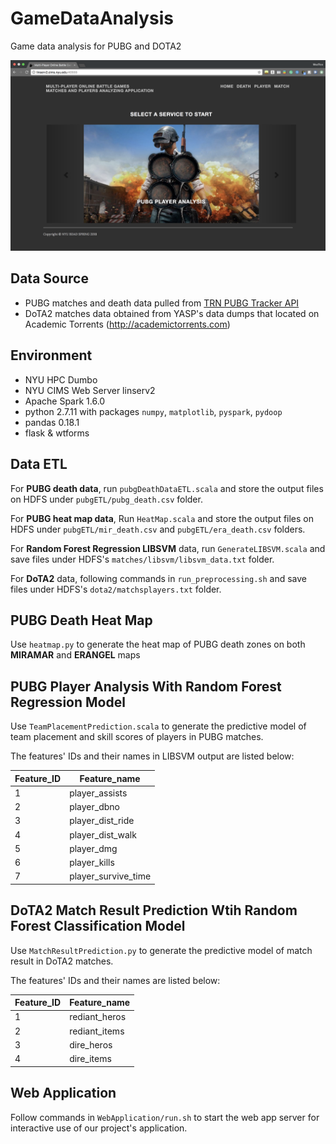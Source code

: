 # GameDataAnalysis

Game data analysis for PUBG and DOTA2

![UI Rendering](https://github.com/BDAD-18spring/GameDataAnalysis/blob/master/WebApplicationScreenshots/1_index.png)

## Data Source

- PUBG matches and death data pulled from [TRN PUBG Tracker API](https://pubgtracker.com/site-api)
- DoTA2 matches data obtained from YASP's data dumps that located on Academic Torrents (http://academictorrents.com)

## Environment

- NYU HPC Dumbo
- NYU CIMS Web Server linserv2
- Apache Spark 1.6.0
- python 2.7.11 with packages `numpy`, `matplotlib`, `pyspark`, `pydoop`
- pandas 0.18.1
- flask & wtforms

## Data ETL

For **PUBG death data**, run `pubgDeathDataETL.scala` and store the output files on HDFS under `pubgETL/pubg_death.csv` folder. 

For **PUBG heat map data**, Run `HeatMap.scala` and store the output files on HDFS under `pubgETL/mir_death.csv` and `pubgETL/era_death.csv` folders. 

For **Random Forest Regression LIBSVM** data, run `GenerateLIBSVM.scala` and save files under HDFS's `matches/libsvm/libsvm_data.txt` folder.

For **DoTA2** data, following commands in `run_preprocessing.sh` and save files under HDFS's `dota2/matchsplayers.txt` folder.

## PUBG Death Heat Map

Use `heatmap.py` to generate the heat map of PUBG death zones on both **MIRAMAR** and **ERANGEL** maps

## PUBG Player Analysis With Random Forest Regression Model

Use `TeamPlacementPrediction.scala` to generate the predictive model of team placement and skill scores of players in PUBG matches.

The features' IDs and their names in LIBSVM output are listed below:

| Feature_ID | Feature_name        |
| ---------- | ------------------- |
| 1          | player_assists      |
| 2          | player_dbno         |
| 3          | player_dist_ride    |
| 4          | player_dist_walk    |
| 5          | player_dmg          |
| 6          | player_kills        |
| 7          | player_survive_time |

## DoTA2 Match Result Prediction Wtih Random Forest Classification Model

Use `MatchResultPrediction.py` to generate the predictive model of match result in DoTA2 matches.

The features' IDs and their names are listed below:

| Feature_ID | Feature_name        |
| ---------- | ------------------- |
| 1          | rediant_heros       |
| 2          | rediant_items       |
| 3          | dire_heros          |
| 4          | dire_items          |

## Web Application
Follow commands in `WebApplication/run.sh` to start the web app server for interactive use of our project's application.